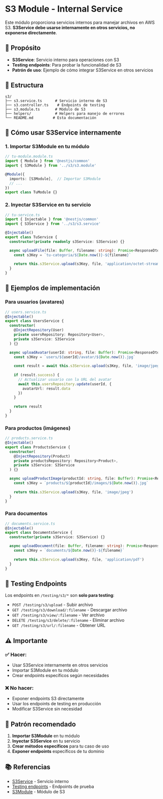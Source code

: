 # S3 Module - Internal Service

Este módulo proporciona servicios internos para manejar archivos en AWS S3. **S3Service debe usarse internamente en otros servicios, no exponerse directamente**.

## 🎯 Propósito

- **S3Service**: Servicio interno para operaciones con S3
- **Testing endpoints**: Para probar la funcionalidad de S3
- **Patrón de uso**: Ejemplo de cómo integrar S3Service en otros servicios

## 📁 Estructura

```
s3/
├── s3.service.ts      # Servicio interno de S3
├── s3.controller.ts    # Endpoints de testing
├── s3.module.ts       # Módulo de S3
├── helpers/           # Helpers para manejo de errores
└── README.md         # Esta documentación
```

## 🔧 Cómo usar S3Service internamente

### 1. Importar S3Module en tu módulo

```typescript
// tu-module.module.ts
import { Module } from '@nestjs/common'
import { S3Module } from '../s3/s3.module'

@Module({
  imports: [S3Module],  // Importar S3Module
  // ...
})
export class TuModule {}
```

### 2. Inyectar S3Service en tu servicio

```typescript
// tu-service.ts
import { Injectable } from '@nestjs/common'
import { S3Service } from '../s3/s3.service'

@Injectable()
export class TuService {
  constructor(private readonly s3Service: S3Service) {}

  async uploadFile(file: Buffer, filename: string): Promise<ResponseDto<string>> {
    const s3Key = `tu-categoria/${Date.now()}-${filename}`
    
    return this.s3Service.upload(s3Key, file, 'application/octet-stream')
  }
}
```

## 🚀 Ejemplos de implementación

### Para usuarios (avatares)

```typescript
// users.service.ts
@Injectable()
export class UsersService {
  constructor(
    @InjectRepository(User)
    private usersRepository: Repository<User>,
    private s3Service: S3Service
  ) {}

  async uploadAvatar(userId: string, file: Buffer): Promise<ResponseDto<string>> {
    const s3Key = `users/${userId}/avatar/${Date.now()}.jpg`
    
    const result = await this.s3Service.upload(s3Key, file, 'image/jpeg')
    
    if (result.success) {
      // Actualizar usuario con la URL del avatar
      await this.usersRepository.update(userId, { 
        avatarUrl: result.data 
      })
    }
    
    return result
  }
}
```

### Para productos (imágenes)

```typescript
// products.service.ts
@Injectable()
export class ProductsService {
  constructor(
    @InjectRepository(Product)
    private productsRepository: Repository<Product>,
    private s3Service: S3Service
  ) {}

  async uploadProductImage(productId: string, file: Buffer): Promise<ResponseDto<string>> {
    const s3Key = `products/${productId}/images/${Date.now()}.jpg`
    
    return this.s3Service.upload(s3Key, file, 'image/jpeg')
  }
}
```

### Para documentos

```typescript
// documents.service.ts
@Injectable()
export class DocumentsService {
  constructor(private s3Service: S3Service) {}

  async uploadDocument(file: Buffer, filename: string): Promise<ResponseDto<string>> {
    const s3Key = `documents/${Date.now()}-${filename}`
    
    return this.s3Service.upload(s3Key, file, 'application/pdf')
  }
}
```

## 🧪 Testing Endpoints

Los endpoints en `/testing/s3/*` son **solo para testing**:

- `POST /testing/s3/upload` - Subir archivo
- `GET /testing/s3/download/:filename` - Descargar archivo
- `GET /testing/s3/view/:filename` - Ver archivo
- `DELETE /testing/s3/delete/:filename` - Eliminar archivo
- `GET /testing/s3/url/:filename` - Obtener URL

## ⚠️ Importante

### ✅ Hacer:
- Usar S3Service internamente en otros servicios
- Importar S3Module en tu módulo
- Crear endpoints específicos según necesidades

### ❌ No hacer:
- Exponer endpoints S3 directamente
- Usar los endpoints de testing en producción
- Modificar S3Service sin necesidad

## 🔄 Patrón recomendado

1. **Importar S3Module** en tu módulo
2. **Inyectar S3Service** en tu servicio
3. **Crear métodos específicos** para tu caso de uso
4. **Exponer endpoints** específicos de tu dominio

## 📚 Referencias

- [S3Service](./s3.service.ts) - Servicio interno
- [Testing endpoints](./s3.controller.ts) - Endpoints de prueba
- [S3Module](./s3.module.ts) - Módulo de S3 
